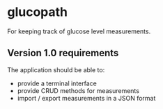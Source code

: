 # glucopath
For keeping track of glucose level measurements.


## Version 1.0 requirements
The application should be able to:
  - provide a terminal interface
  - provide CRUD methods for measurements
  - import / export measurements in a JSON format
